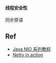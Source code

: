 
#### 线程安全性

同步原语

## Ref

- [Java NIO 系列教程](http://ifeve.com/java-nio-all/)
- [Netty in action](https://renjun1004.gitbooks.io/netty-in-action-/content/)

